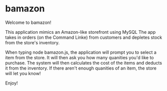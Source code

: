# bamazon

Welcome to bamazon! 

This application mimics an Amazon-like storefront using MySQL The app takes in orders (on the Command Linke) from customers and depletes stock from the store's inventory. 

When typing node bamazon.js, the application will prompt you to select a item from the store. It will then ask you how many quanities you'd like to purchase. The system will then calculates the cost of the items and deducts it from the inventory. If there aren't enough quanities of an item, the store will let you know!

Enjoy!
